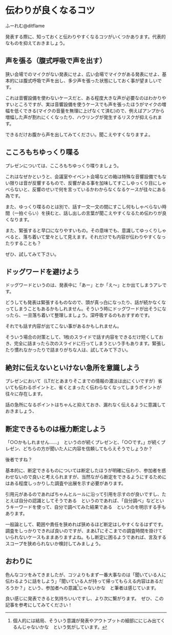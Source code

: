﻿# 伝わりが良くなるコツ

<div class="flushright">ふーれむ@ditflame</div>

発表する際に、知っておくと伝わりやすくなるコツがいくつかあります。代表的なものを抑えておきましょう。

## 声を張る（腹式呼吸で声を出す）

狭い会場でのマイクがない発表にせよ、広い会場でマイクがある発表にせよ、基本的には腹式呼吸で声を出し、多少声を張った状態にしておく事が望ましいです。

これは音響設備を使わないケースだと、ある程度大きな声が必要なのはわかりやすいところですが、実は音響設備を使うケースでも声を張ったほうがマイクの増幅を低くできる(マイクの音量を無理に上げなくて済む)ので、例えばアンプから増幅した声が割れにくくなったり、ハウリングが発生するリスクが抑えられます。

できるだけお腹から声を出してみてください。聞こえやすくなりますよ。

## こころもちゆっくり喋る

プレゼンについては、こころもちゆっくり喋りましょう。

これはなぜかというと、会議室やイベント会場などの箱は特殊な音響設備でもない限りは音が反響するもので、反響がある事を加味してすこしゆっくり目にしゃべらないと、反響のせいで何を言っているかわからなくなるケースが往々にある為です。

また、ゆっくり喋るのとは別で、話す一文一文の間にすこし何もしゃべらない時間（一拍ぐらい）を挟むと、話し出しの言葉が聞こえやすくなるため伝わりが良くなります。

また、緊張すると早口になりやすいもの。その意味でも、意識してゆっくりしゃべると、落ち着いて堂々として見えます。それだけでも内容が伝わりやすくなったりすることも？

ぜひ、試してみて下さい。

## ドッグワードを避けよう

ドッグワードというのは、発表中に「あー」とか「え～」とか出てしまうアレです。

どうしても発表は緊張するものなので、頭が真っ白になったり、話が続かなくなってしまうこともあるかもしれません。そういう時にドッグワードが出そうになったら、一旦落ち着いて整理しましょう。深呼吸するのもおすすめです。

それでも話す内容が出てこない事があるかもしれません。

そういう場合の対策として、1枚のスライドで話す内容をできるだけ短くしておき、完全に詰まったら次のスライドに行ってしまうという手もあります。緊張したり慣れなかったりで詰まりがちな人は、試してみて下さい。

## 絶対に伝えないといけない急所を意識しよう

プレゼンにおいて（LTだとあまりそこまでの情報の濃淡は出にくいですが）省いても伝わるポイントと、省くとまったく伝わらなくなってしまうポイントが往々に存在します。

話の急所になるポイントはちゃんと抑えておき、漏れなく伝えるように意識しておきましょう、

## 断定できるものは極力断定しよう

「○○かもしれません……」　というのが続くプレゼンと、「○○です。」が続くプレゼン、どちらの方が聞いた人に内容を信頼してもらえそうでしょうか？

後者ですね？

基本的に、断定できるものについては断定したほうが明確に伝わり、参加者を惑わせないので良いと考えられますが、当然ながら断定をできるようにするためにはある程度しっかりした調査や出展を示す必要があります。

引用元があるのであればちゃんとルールに沿って引用を示すのが良いですし、たとえば自分の認識としてそうである　というのであれば、「自分調べ」などというキーワードを使って、自分で調べてみた結果である　というのを明示する手もあります。

一般論として、範囲や責任を狭めれば狭めるほど断定はしやすくなるはずです。調査をしっかりできれば良いのですが、まあLTにそこまでの調査時間を掛けていられないケースもままありますよね。もし断定に困るようであれば、言及するスコープを狭められないか検討してみましょう。

## おわりに

色んなコツをみてきましたが、コツよりもまず一番大事なのは「聞いている人に伝わるように話をしよう」「聞いている人が持って帰ってもらえる内容はあるだろうか？」という、参加者への意識[^mind]じゃないかな　と筆者は感じています。

良い感じに発表できると気持ちいいですし、より次に繋がります。　ぜひ、この記事を参考にしてみてください！

[^mind]: 個人的には結局、そういう意識が発表やアウトプットの細部ににじみ出てくるんじゃないかな　という気がしています。
